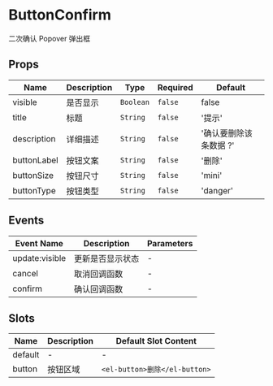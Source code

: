 # ButtonConfirm

二次确认 Popover 弹出框

## Props

<!-- @vuese:ButtonConfirm:props:start -->
|Name|Description|Type|Required|Default|
|---|---|---|---|---|
|visible|是否显示|`Boolean`|`false`|false|
|title|标题|`String`|`false`|'提示'|
|description|详细描述|`String`|`false`|'确认要删除该条数据 ?'|
|buttonLabel|按钮文案|`String`|`false`|'删除'|
|buttonSize|按钮尺寸|`String`|`false`|'mini'|
|buttonType|按钮类型|`String`|`false`|'danger'|

<!-- @vuese:ButtonConfirm:props:end -->


## Events

<!-- @vuese:ButtonConfirm:events:start -->
|Event Name|Description|Parameters|
|---|---|---|
|update:visible|更新是否显示状态|-|
|cancel|取消回调函数|-|
|confirm|确认回调函数|-|

<!-- @vuese:ButtonConfirm:events:end -->


## Slots

<!-- @vuese:ButtonConfirm:slots:start -->
|Name|Description|Default Slot Content|
|---|---|---|
|default|-|-|
|button|按钮区域|`<el-button>删除</el-button>`|

<!-- @vuese:ButtonConfirm:slots:end -->


